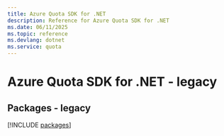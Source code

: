```yaml
---
title: Azure Quota SDK for .NET
description: Reference for Azure Quota SDK for .NET
ms.date: 06/11/2025
ms.topic: reference
ms.devlang: dotnet
ms.service: quota
---
```

# Azure Quota SDK for .NET - legacy
## Packages - legacy
[!INCLUDE [packages](quota-index.md)]
